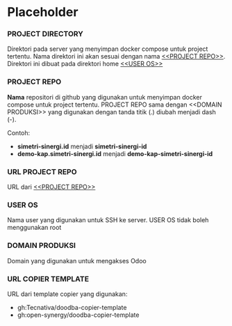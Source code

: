 # Placeholder

### <a name="project-directory">PROJECT DIRECTORY</a>

Direktori pada server yang menyimpan docker compose untuk project tertentu. Nama direktori ini akan sesuai dengan nama [\<\<PROJECT REPO\>\>](#project-repo). Direktori ini dibuat pada direktori home [\<\<USER OS\>\>](#user-os)

### <a name="project-repo">PROJECT REPO</a>

**Nama** repositori di github yang digunakan untuk menyimpan docker compose untuk project tertentu. PROJECT REPO sama dengan \<\<DOMAIN PRODUKSI\>\> yang digunakan dengan tanda titik (.) diubah menjadi dash (-).

Contoh:

* **simetri-sinergi.id** menjadi **simetri-sinergi-id**
* **demo-kap.simetri-sinergi.id** menjadi **demo-kap-simetri-sinergi-id**

### <a name="url-project-directory">URL PROJECT REPO</a>

URL dari [\<\<PROJECT REPO\>\>](#project-repo)

### <a name="user-os">USER OS</a>

Nama user yang digunakan untuk SSH ke server. USER OS tidak boleh menggunakan root

### <a name="domain-produksi">DOMAIN PRODUKSI</a>

Domain yang digunakan untuk mengakses Odoo

### <a name="url-copier-template">URL COPIER TEMPLATE</a>

URL dari template copier yang digunakan:

* gh:Tecnativa/doodba-copier-template
* gh:open-synergy/doodba-copier-template
